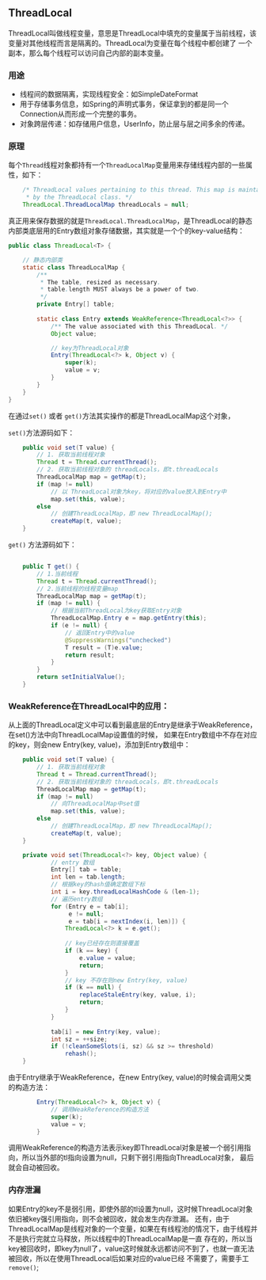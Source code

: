 ## ThreadLocal
ThreadLocal叫做线程变量，意思是ThreadLocal中填充的变量属于当前线程，该变量对其他线程而言是隔离的。ThreadLocal为变量在每个线程中都创建了
一个副本，那么每个线程可以访问自己内部的副本变量。

### 用途
- 线程间的数据隔离，实现线程安全：如SimpleDateFormat
- 用于存储事务信息，如Spring的声明式事务，保证拿到的都是同一个Connection从而形成一个完整的事务。
- 对象跨层传递：如存储用户信息，UserInfo，防止层与层之间多余的传递。

### 原理
每个`Thread`线程对象都持有一个`ThreadLocalMap`变量用来存储线程内部的一些属性，如下：
```java
    /* ThreadLocal values pertaining to this thread. This map is maintained
     * by the ThreadLocal class. */
    ThreadLocal.ThreadLocalMap threadLocals = null;
```
真正用来保存数据的就是`ThreadLocal.ThreadLocalMap`，是ThreadLocal的静态内部类底层用的Entry数组对象存储数据，其实就是一个个的key-value结构：
```java
public class ThreadLocal<T> {

    // 静态内部类
    static class ThreadLocalMap {
        /**
         * The table, resized as necessary.
         * table.length MUST always be a power of two.
         */
        private Entry[] table;
        
        static class Entry extends WeakReference<ThreadLocal<?>> {
            /** The value associated with this ThreadLocal. */
            Object value;

            // key为ThreadLocal对象
            Entry(ThreadLocal<?> k, Object v) {
                super(k);
                value = v;
            }
        }
    }
}
```
在通过`set()` 或者 `get()`方法其实操作的都是ThreadLocalMap这个对象，

`set()`方法源码如下：
```java
    public void set(T value) {
        // 1. 获取当前线程对象
        Thread t = Thread.currentThread();
        // 2. 获取当前线程对象的 threadLocals，即t.threadLocals
        ThreadLocalMap map = getMap(t);
        if (map != null)
            // 以 ThreadLocal对象为key，将对应的value放入到Entry中
            map.set(this, value);
        else
            // 创建ThreadLocalMap，即 new ThreadLocalMap();
            createMap(t, value);
    }
```

`get()` 方法源码如下：
```java

    public T get() {
        // 1.当前线程
        Thread t = Thread.currentThread();
        // 2.当前线程的线程变量map
        ThreadLocalMap map = getMap(t);
        if (map != null) {
            // 根据当前ThreadLocal为key获取Entry对象
            ThreadLocalMap.Entry e = map.getEntry(this);
            if (e != null) {
                // 返回Entry中的value
                @SuppressWarnings("unchecked")
                T result = (T)e.value;
                return result;
            }
        }
        return setInitialValue();
    }
```

### WeakReference在ThreadLocal中的应用：
从上面的ThreadLocal定义中可以看到最底层的Entry是继承于WeakReference，在set()方法中向ThreadLocalMap设置值的时候，
如果在Entry数组中不存在对应的key，则会new Entry(key, value)，添加到Entry数组中：
```java
    public void set(T value) {
        // 1. 获取当前线程对象
        Thread t = Thread.currentThread();
        // 2. 获取当前线程对象的 threadLocals，即t.threadLocals
        ThreadLocalMap map = getMap(t);
        if (map != null)
            // 向ThreadLocalMap中set值
            map.set(this, value);
        else
            // 创建ThreadLocalMap，即 new ThreadLocalMap();
            createMap(t, value);
    }

    private void set(ThreadLocal<?> key, Object value) {
            // entry 数组
            Entry[] tab = table;
            int len = tab.length;
            // 根据key的hash值确定数组下标
            int i = key.threadLocalHashCode & (len-1);
            // 遍历entry数组
            for (Entry e = tab[i];
                 e != null;
                 e = tab[i = nextIndex(i, len)]) {
                ThreadLocal<?> k = e.get();
                
                // key已经存在则直接覆盖
                if (k == key) {
                    e.value = value;
                    return;
                }
                // key 不存在则new Entry(key, value)
                if (k == null) {
                    replaceStaleEntry(key, value, i);
                    return;
                }
            }
    
            tab[i] = new Entry(key, value);
            int sz = ++size;
            if (!cleanSomeSlots(i, sz) && sz >= threshold)
                rehash();
    }
```
由于Entry继承于WeakReference，在new Entry(key, value)的时候会调用父类的构造方法：
```java
        Entry(ThreadLocal<?> k, Object v) {
            // 调用WeakReference的构造方法
            super(k);
            value = v;
        }
```
调用WeakReference的构造方法表示key即ThreadLocal对象是被一个弱引用指向，所以当外部的tl指向设置为null，只剩下弱引用指向ThreadLocal对象，
最后就会自动被回收。

### 内存泄漏
如果Entry的key不是弱引用，即使外部的tl设置为null，这时候ThreadLocal对象依旧被key强引用指向，则不会被回收，就会发生内存泄漏。
还有，由于ThreadLocalMap是线程对象的一个变量，如果在有线程池的情况下，由于线程并不是执行完就立马释放，所以线程中的ThreadLocalMap是一直
存在的，所以当key被回收时，即key为null了，value这时候就永远都访问不到了，也就一直无法被回收，所以在使用ThreadLocal后如果对应的value已经
不需要了，需要手工`remove()`;